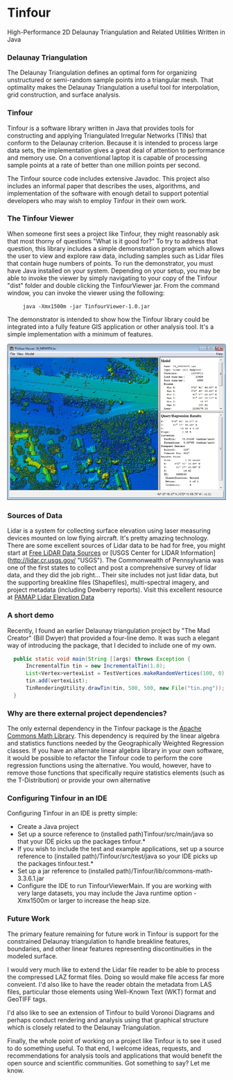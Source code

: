 Tinfour
========

High-Performance 2D Delaunay Triangulation and Related Utilities Written in Java


### Delaunay Triangulation ###
The Delaunay Triangulation defines an optimal form for organizing unstructured or semi-random
sample points into a triangular mesh. That optimality makes the Delaunay Triangulation
a useful tool for interpolation, grid construction, and surface analysis.

### Tinfour ###
Tinfour is a software library written in Java that provides tools for constructing 
and applying Triangulated Irregular Networks (TINs) that conform to the Delaunay
criterion. Because it is intended to process large data sets,
the implementation gives a great deal of attention to performance and
memory use. On a conventional laptop it is capable of processing sample
points at a rate of better than one million points per second.

The Tinfour source code includes extensive Javadoc. This project also includes
an informal paper that describes the uses, algorithms, and implementation
of the software with enough detail to support potential developers 
who may wish to employ Tinfour in their own work.

### The Tinfour Viewer ###
When someone first sees a project like Tinfour, they might reasonably ask
that most thorny of questions "What is it good for?"  To try to address that question,
this library includes a simple demonstration program which allows the user to view
and explore raw data, including samples such as Lidar files that contain
huge numbers of points. To run the demonstrator, you must have Java installed
on your system.  Depending on your setup, you may be able to invoke the viewer
by simply navigating to your copy of the Tinfour "dist" folder and double clicking
the TinfourViewer jar.  From the command window, you can invoke the viewer
using the following:
```
     java -Xmx1500m -jar TinfourViewer-1.0.jar
```
The demonstrator is intended to show how the Tinfour library could be integrated
into a fully feature GIS application or other analysis tool. It's a simple
implementation with a minimum of features. 

![Lidar over Guilford, CT](doc/images/TinfourViewerGuilford.jpg "Lidar over Guilford, CT")

### Sources of Data ###
Lidar is a system for collecting surface elevation using laser measuring devices
mounted on low flying aircraft. It's pretty amazing technology.
There are some excellent sources of Lidar data to be had for free, you might start at 
[Free LiDAR Data Sources](http://gisgeography.com/top-6-free-lidar-data-sources/ "Gis Geography")
or [USGS Center for LIDAR Information] (http://lidar.cr.usgs.gov/ "USGS").
The Commonwealth of Pennsylvania was one of the first states to collect and post
a comprehensive survey of lidar data, and they did the job right... Their site includes 
not just lidar data, but the supporting breakline files (Shapefiles), multi-spectral imagery,
and project metadata (including Dewberry reports). Visit this excellent resource at
[PAMAP Lidar Elevation Data]( http://www.dcnr.state.pa.us/topogeo/pamap/lidar/index.htm "PAMAP Lidar Elevation Data")

### A short demo ###
Recently, I found an earlier Delaunay triangulation project by "The Mad Creator" (Bill Dwyer)
that provided a four-line demo. It was such a elegant way of introducing the package,
that I decided to include one of my own.


```Java
  public static void main(String []args) throws Exception {
      IncrementalTin tin = new IncrementalTin(1.0);
      List<Vertex>vertexList = TestVertices.makeRandomVertices(100, 0);
      tin.add(vertexList);
      TinRenderingUtility.drawTin(tin, 500, 500, new File("tin.png"));
  }
``` 


### Why are there external project dependencies? ###
The only external dependency in the Tinfour package is the
[Apache Commons Math Library](https://commons.apache.org/proper/commons-math/).
This dependency is required by the linear algebra and statistics functions
needed by the Geographically Weighted Regression classes. If you have
an alternate linear algebra library in your own software, it would be
possible to refactor the Tinfour code to perform the core regression
functions using the alternative. You would, however, have to remove
those functions that specifically require statistics elements
(such as the T-Distribution) or provide your own alternative

### Configuring Tinfour in an IDE ###
Configuring Tinfour in an IDE is pretty simple:
 * Create a Java project
 * Set up a source reference to (installed path)Tinfour/src/main/java
   so that your IDE picks up the packages tinfour.*
 * If you wish to include the test and example applications, 
   set up a source reference to (installed path)/Tinfour/src/test/java
   so your IDE picks up the packages tinfour.test.*
 * Set up a jar reference to (installed path)/Tinfour/lib/commons-math-3.3.6.1.jar
 * Configure the IDE to run TinfourViewerMain.  If you are working with very
   large datasets, you may include the Java runtime option -Xmx1500m or larger
   to increase the heap size.
 
### Future Work ###
The primary feature remaining for future work in Tinfour is support
for the constrained Delaunay triangulation to handle breakline features,
boundaries, and other linear features representing discontinuities in
the modeled surface.

I would very much like to extend the Lidar file reader to be able
to process the compressed LAZ format files. Doing so would 
make file access far more conveient. I'd also like to have the
reader obtain the metadata from LAS files, particular those
elements using Well-Known Text (WKT) format and GeoTIFF tags.

I'd also like to see an extension of Tinfour to build Voronoi Diagrams 
and perhaps conduct rendering and analysis using that graphical structure
which is closely related to the Delaunay Triangulation.

Finally, the whole point of working on a project like Tinfour is to see 
it used to do something useful. To that end, I welcome ideas, requests, and
recommendations for analysis tools and applications that would
benefit the open source and scientific communities. Got something
to say? Let me know.
 
